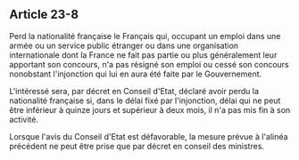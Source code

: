 Article 23-8
----
Perd la nationalité française le Français qui, occupant un emploi dans une armée
ou un service public étranger ou dans une organisation internationale dont la
France ne fait pas partie ou plus généralement leur apportant son concours, n'a
pas résigné son emploi ou cessé son concours nonobstant l'injonction qui lui en
aura été faite par le Gouvernement.

L'intéressé sera, par décret en Conseil d'Etat, déclaré avoir perdu la
nationalité française si, dans le délai fixé par l'injonction, délai qui ne peut
être inférieur à quinze jours et supérieur à deux mois, il n'a pas mis fin à son
activité.

Lorsque l'avis du Conseil d'Etat est défavorable, la mesure prévue à l'alinéa
précédent ne peut être prise que par décret en conseil des ministres.
